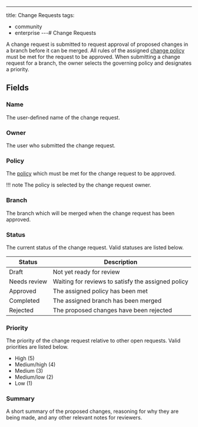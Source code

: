 ---
title: Change Requests
tags:
  - community
  - enterprise
---# Change Requests

A change request is submitted to request approval of proposed changes in a branch before it can be merged. All rules of the assigned [change policy](./policy.md) must be met for the request to be approved. When submitting a change request for a branch, the owner selects the governing policy and designates a priority.

## Fields

### Name

The user-defined name of the change request.

### Owner

The user who submitted the change request.

### Policy

The [policy](./policy.md) which must be met for the change request to be approved.

!!! note
    The policy is selected by the change request owner.

### Branch

The branch which will be merged when the change request has been approved.

### Status

The current status of the change request. Valid statuses are listed below.

| Status       | Description                                        |
|--------------|----------------------------------------------------|
| Draft        | Not yet ready for review                           |
| Needs review | Waiting for reviews to satisfy the assigned policy |
| Approved     | The assigned policy has been met                   |
| Completed    | The assigned branch has been merged                |
| Rejected     | The proposed changes have been rejected            |

### Priority

The priority of the change request relative to other open requests. Valid priorities are listed below.

* High (5)
* Medium/high (4)
* Medium (3)
* Medium/low (2)
* Low (1)

### Summary

A short summary of the proposed changes, reasoning for why they are being made, and any other relevant notes for reviewers.
